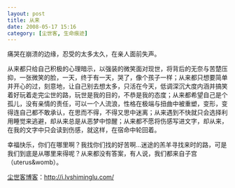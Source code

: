 ```yaml
---
layout: post
title: 从来
date: 2008-05-17 15:16
category: [尘世客, 生命痕迹]
---
```

痛哭在崩溃的边缘，忍受的太多太久，在亲人面前失声。

从来都只给自己积极的心理暗示，以强装的微笑面对现世，将背后的无奈与苦楚压抑，一张微笑的脸，一天，终于有一天，哭了，像个孩子一样；从来都只想要简单 并开心的过，刻意地，让自己别去想太多，只活在今天，低调深沉大度内涵并搞笑着好玩着走完尘世的路，玩世是我的目的，不恭是我的态度；从来都希望自己是个孤儿，没有亲情的责任，可以一个人流浪，性格在极端与扭曲中被重塑，变形，变得连自己都不敢承认，在思而不得，不得又思中迷离；从来遇到不快就只会选择利用睡觉来逃避，却从来总是从恶梦中惊醒；从来都不愿将伤感写进文字，却从来，在我的文字中只会读到伤感，就这样，在宿命中轮回着。

幸福快乐，你们在哪里啊？我找你们找的好苦啊…迷途的羔羊寻找来时的路，可是我们到底是从哪里来得呢？从来都没有答案，有人说，我们都来自子宫 （uterus&amp;womb）。

<a href="http://i.lvshiminglu.com/">尘世客博客</a>：<a href="http://i.lvshiminglu.com/">http://i.lvshiminglu.com/</a>

